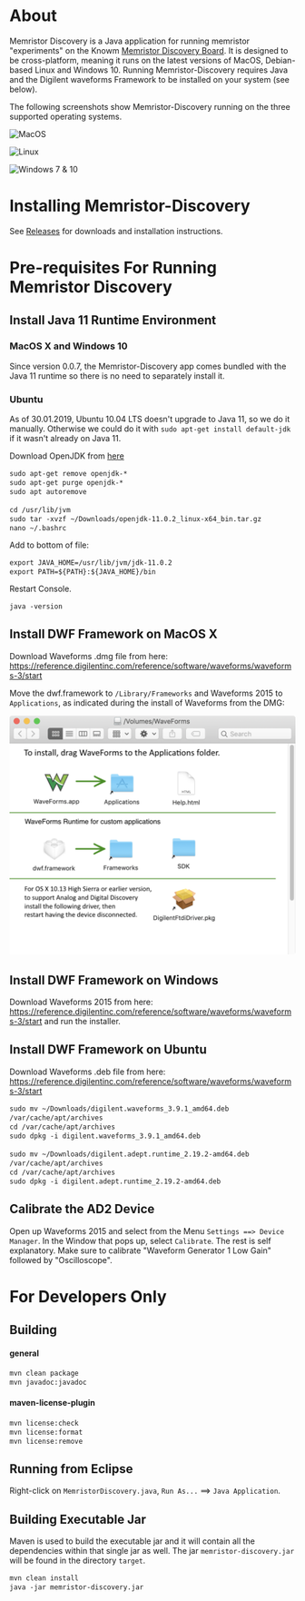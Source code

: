 # About

Memristor Discovery is a Java application for running memristor "experiments" on the Knowm [Memristor Discovery Board](http://knowm.org/product/memristor-discovery/). It is designed to be cross-platform, meaning it runs on the latest versions of MacOS, Debian-based Linux and Windows 10. Running Memristor-Discovery requires Java and the Digilent waveforms Framework to be installed on your system (see below).

The following screenshots show Memristor-Discovery running on the three supported operating systems.

![MacOS](_img/MD_MacOS_Hysteresis.png)

![Linux](_img/MD_Linux_DC.png)

![Windows 7 & 10](_img/MD_Windows_Pulse.PNG)

# Installing Memristor-Discovery

See [Releases](https://github.com/knowm/memristor-discovery/releases) for downloads and installation instructions.

# Pre-requisites For Running Memristor Discovery

## Install Java 11 Runtime Environment

### MacOS X and Windows 10
 
Since version 0.0.7, the Memristor-Discovery app comes bundled with the Java 11 runtime so there is no need to separately install it.

### Ubuntu

As of 30.01.2019, Ubuntu 10.04 LTS doesn't upgrade to Java 11, so we do it manually. Otherwise we could do it with `sudo apt-get install default-jdk` if it wasn't already on Java 11. 

Download OpenJDK from [here](https://jdk.java.net/11/)

```
sudo apt-get remove openjdk-*
sudo apt-get purge openjdk-*
sudo apt autoremove

cd /usr/lib/jvm
sudo tar -xvzf ~/Downloads/openjdk-11.0.2_linux-x64_bin.tar.gz
nano ~/.bashrc
```

Add to bottom of file:

```
export JAVA_HOME=/usr/lib/jvm/jdk-11.0.2
export PATH=${PATH}:${JAVA_HOME}/bin
```

Restart Console.

```
java -version
```
    
## Install DWF Framework on MacOS X

Download Waveforms .dmg file from here: <https://reference.digilentinc.com/reference/software/waveforms/waveforms-3/start>

Move the dwf.framework to `/Library/Frameworks` and Waveforms 2015 to `Applications`, as indicated during the install of Waveforms from the DMG:

![](./_img/Framework.png)

## Install DWF Framework on Windows

Download Waveforms 2015 from here: <https://reference.digilentinc.com/reference/software/waveforms/waveforms-3/start> and run the installer.

## Install DWF Framework on Ubuntu

Download Waveforms .deb file from here: <https://reference.digilentinc.com/reference/software/waveforms/waveforms-3/start>


```
sudo mv ~/Downloads/digilent.waveforms_3.9.1_amd64.deb /var/cache/apt/archives
cd /var/cache/apt/archives
sudo dpkg -i digilent.waveforms_3.9.1_amd64.deb
    
sudo mv ~/Downloads/digilent.adept.runtime_2.19.2-amd64.deb /var/cache/apt/archives
cd /var/cache/apt/archives
sudo dpkg -i digilent.adept.runtime_2.19.2-amd64.deb
```


## Calibrate the AD2 Device

Open up Waveforms 2015 and select from the Menu `Settings ==> Device Manager`. In the Window that pops up, select `Calibrate`. The rest is self explanatory. Make sure to calibrate "Waveform Generator 1 Low Gain" followed by "Oscilloscope".


# For Developers Only

## Building

#### general

    mvn clean package  
    mvn javadoc:javadoc  
    
#### maven-license-plugin

    mvn license:check
    mvn license:format
    mvn license:remove

## Running from Eclipse

Right-click on `MemristorDiscovery.java`, `Run As...` ==> `Java Application`.

## Building Executable Jar

Maven is used to build the executable jar and it will contain all the dependencies within that single jar as well. The jar `memristor-discovery.jar` will be found in the directory `target`.

    mvn clean install
    java -jar memristor-discovery.jar
    

    